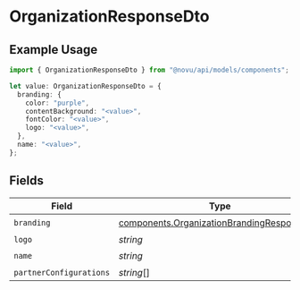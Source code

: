# OrganizationResponseDto

## Example Usage

```typescript
import { OrganizationResponseDto } from "@novu/api/models/components";

let value: OrganizationResponseDto = {
  branding: {
    color: "purple",
    contentBackground: "<value>",
    fontColor: "<value>",
    logo: "<value>",
  },
  name: "<value>",
};
```

## Fields

| Field                                                                                                    | Type                                                                                                     | Required                                                                                                 | Description                                                                                              |
| -------------------------------------------------------------------------------------------------------- | -------------------------------------------------------------------------------------------------------- | -------------------------------------------------------------------------------------------------------- | -------------------------------------------------------------------------------------------------------- |
| `branding`                                                                                               | [components.OrganizationBrandingResponseDto](../../models/components/organizationbrandingresponsedto.md) | :heavy_check_mark:                                                                                       | N/A                                                                                                      |
| `logo`                                                                                                   | *string*                                                                                                 | :heavy_minus_sign:                                                                                       | N/A                                                                                                      |
| `name`                                                                                                   | *string*                                                                                                 | :heavy_check_mark:                                                                                       | N/A                                                                                                      |
| `partnerConfigurations`                                                                                  | *string*[]                                                                                               | :heavy_minus_sign:                                                                                       | N/A                                                                                                      |